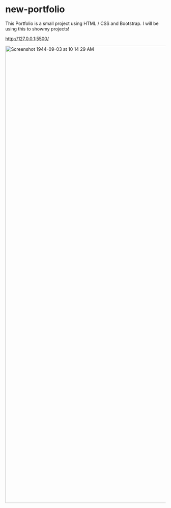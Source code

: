 # new-portfolio
This Portfolio is a small project using HTML / CSS and Bootstrap. I will be using this to showmy projects!

http://127.0.0.1:5500/

<img width="1440" alt="Screenshot 1944-09-03 at 10 14 29 AM" src="https://user-images.githubusercontent.com/107904572/203696261-cd7ba3db-c858-4d10-b658-2adcf0632440.png">
